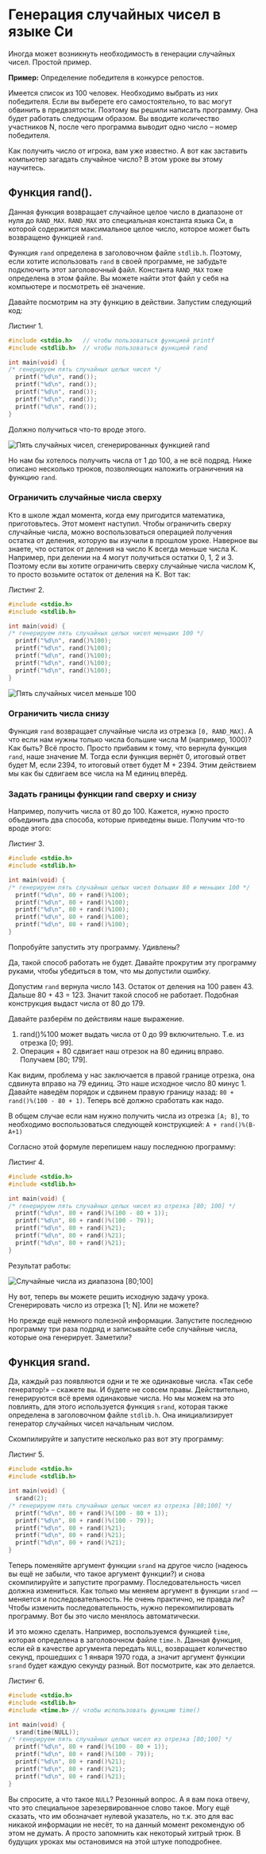 # Генерация случайных чисел в языке Си

Иногда может возникнуть необходимость в генерации случайных чисел. Простой пример.

**Пример:** Определение победителя в конкурсе репостов.

Имеется список из 100 человек. Необходимо выбрать из них победителя. Если вы выберете его самостоятельно, то вас могут обвинить в предвзятости. Поэтому вы решили написать программу. Она будет работать следующим образом. Вы вводите количество участников N, после чего программа выводит одно число – номер победителя.

Как получить число от игрока, вам уже известно. А вот как заставить компьютер загадать случайное число? В этом уроке вы этому научитесь.

## Функция rand().
Данная функция возвращает случайное целое число в диапазоне от нуля до `RAND_MAX`. `RAND_MAX` это специальная константа языка Си, в которой содержится максимальное целое число, которое может быть возвращено функцией `rand`.

Функция `rand` определена в заголовочном файле `stdlib.h`. Поэтому, если хотите использовать `rand` в своей программе, не забудьте подключить этот заголовочный файл. Константа `RAND_MAX` тоже определена в этом файле. Вы можете найти этот файл у себя на компьютере и посмотреть её значение.

Давайте посмотрим на эту функцию в действии. Запустим следующий код:

Листинг 1.

```c
#include <stdio.h>   // чтобы пользоваться функцией printf
#include <stdlib.h>  // чтобы пользоваться функцией rand

int main(void) {
/* генерируем пять случайных целых чисел */
  printf("%d\n", rand());
  printf("%d\n", rand());
  printf("%d\n", rand());
  printf("%d\n", rand());
  printf("%d\n", rand());
}
```

Должно получиться что-то вроде этого.

![Пять случайных чисел, сгенерированных функцией rand](./rand.png)

Но нам бы хотелось получить числа от 1 до 100, а не всё подряд. Ниже описано несколько трюков, позволяющих наложить ограничения на функцию `rand`.

### Ограничить случайные числа сверху
Кто в школе ждал момента, когда ему пригодится математика, приготовьтесь. Этот момент наступил. Чтобы ограничить сверху случайные числа, можно воспользоваться операцией получения остатка от деления, которую вы изучили в прошлом уроке. Наверное вы знаете, что остаток от деления на число K всегда меньше числа K. Например, при делении на 4 могут получиться остатки 0, 1, 2 и 3. Поэтому если вы хотите ограничить сверху случайные числа числом K, то просто возьмите остаток от деления на K. Вот так:

Листинг 2.

```c
#include <stdio.h>
#include <stdlib.h>

int main(void) {
/* генерируем пять случайных целых чисел меньших 100 */
  printf("%d\n", rand()%100);
  printf("%d\n", rand()%100);
  printf("%d\n", rand()%100);
  printf("%d\n", rand()%100);
  printf("%d\n", rand()%100);
}
```

![Пять случайных чисел меньше 100](./rand_do_100.png)

### Ограничить числа снизу

Функция `rand` возвращает случайные числа из отрезка `[0, RAND_MAX]`. А что если нам нужны только числа большие числа M (например, 1000)? Как быть? Всё просто. Просто прибавим к тому, что вернула функция `rand`, наше значение M. Тогда если функция вернёт 0, итоговый ответ будет M, если 2394, то итоговый ответ будет M + 2394. Этим действием мы как бы сдвигаем все числа на M единиц вперёд.

### Задать границы функции rand сверху и снизу
Например, получить числа от 80 до 100. Кажется, нужно просто объединить два способа, которые приведены выше. Получим что-то вроде этого:

Листинг 3.

```c
#include <stdio.h>
#include <stdlib.h>

int main(void) {
/* генерируем пять случайных целых чисел больших 80 и меньших 100 */
  printf("%d\n", 80 + rand()%100);
  printf("%d\n", 80 + rand()%100);
  printf("%d\n", 80 + rand()%100);
  printf("%d\n", 80 + rand()%100);
  printf("%d\n", 80 + rand()%100);
}
```

Попробуйте запустить эту программу. Удивлены?

Да, такой способ работать не будет. Давайте прокрутим эту программу руками, чтобы убедиться в том, что мы допустили ошибку.

Допустим `rand` вернула число 143. Остаток от деления на 100 равен 43. Дальше 80 + 43 = 123. Значит такой способ не работает. Подобная конструкция выдаст числа от 80 до 179.

Давайте разберём по действиям наше выражение.

1. rand()%100 может выдать числа от 0 до 99 включительно. Т.е. из отрезка [0; 99].
2. Операция + 80 сдвигает наш отрезок на 80 единиц вправо. Получаем [80; 179].

Как видим, проблема у нас заключается в правой границе отрезка, она сдвинута вправо на 79 единиц. Это наше исходное число 80 минус 1. Давайте наведём порядок и сдвинем правую границу назад: `80 + rand()%(100 - 80 + 1)`. Теперь всё должно сработать как надо.

В общем случае если нам нужно получить числа из отрезка `[A; B]`, то необходимо воспользоваться следующей конструкцией:
`A + rand()%(B-A+1)`

Согласно этой формуле перепишем нашу последнюю программу:

Листинг 4.

```c
#include <stdio.h>
#include <stdlib.h>

int main(void) {
/* генерируем пять случайных целых чисел из отрезка [80; 100] */
  printf("%d\n", 80 + rand()%(100 - 80 + 1));
  printf("%d\n", 80 + rand()%(100 - 79));
  printf("%d\n", 80 + rand()%21);
  printf("%d\n", 80 + rand()%21);
  printf("%d\n", 80 + rand()%21);
}
```

Результат работы:

![Случайные числа из диапазона \[80;100\]](./rand_a_b.png)


Ну вот, теперь вы можете решить исходную задачу урока. Сгенерировать число из отрезка [1; N]. Или не можете?

Но прежде ещё немного полезной информации. Запустите последнюю программу три раза подряд и записывайте себе случайные числа, которые она генерирует. Заметили?

## Функция srand.
Да, каждый раз появляются одни и те же одинаковые числа. «Так себе генератор!» – скажете вы. И будете не совсем правы. Действительно, генерируются всё время одинаковые числа. Но мы можем на это повлиять, для этого используется функция `srand`, которая также определена в заголовочном файле `stdlib.h`. Она инициализирует генератор случайных чисел начальным числом.

Скомпилируйте и запустите несколько раз вот эту программу:

Листинг 5.

```c
#include <stdio.h>
#include <stdlib.h>

int main(void) {
  srand(2);
/* генерируем пять случайных целых чисел из отрезка [80;100] */
  printf("%d\n", 80 + rand()%(100 - 80 + 1));
  printf("%d\n", 80 + rand()%(100 - 79));
  printf("%d\n", 80 + rand()%21);
  printf("%d\n", 80 + rand()%21);
  printf("%d\n", 80 + rand()%21);
}
```

Теперь поменяйте аргумент функции `srand` на другое число (надеюсь вы ещё не забыли, что такое аргумент функции?) и снова скомпилируйте и запустите программу. Последовательность чисел должна измениться. Как только мы меняем аргумент в функции `srand` -– меняется и последовательность. Не очень практично, не правда ли? Чтобы изменить последовательность, нужно перекомпилировать программу. Вот бы это число менялось автоматически.

И это можно сделать. Например, воспользуемся функцией `time`, которая определена в заголовочном файле `time.h`. Данная функция, если ей в качестве аргумента передать `NULL`, возвращает количество секунд, прошедших c 1 января 1970 года, а значит аргумент функции `srand` будет каждую секунду разный. Вот посмотрите, как это делается.

Листинг 6.

```c
#include <stdio.h>
#include <stdlib.h>
#include <time.h> // чтобы использовать функцию time()

int main(void) {
  srand(time(NULL));
/* генерируем пять случайных целых чисел из отрезка [80;100] */
  printf("%d\n", 80 + rand()%(100 - 80 + 1));
  printf("%d\n", 80 + rand()%(100 - 79));
  printf("%d\n", 80 + rand()%21);
  printf("%d\n", 80 + rand()%21);
  printf("%d\n", 80 + rand()%21);
}
```

Вы спросите, а что такое `NULL`? Резонный вопрос. А я вам пока отвечу, что это специальное зарезервированное слово такое. Могу ещё сказать, что им обозначает нулевой указатель, но т.к. это для вас никакой информации не несёт, то на данный момент рекомендую об этом не думать. А просто запомнить как некоторый хитрый трюк. В будущих уроках мы остановимся на этой штуке поподробнее.
